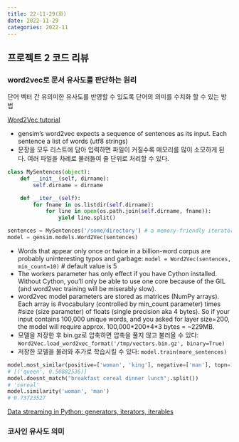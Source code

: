```yaml
---
title: 22-11-29(화)
date: 2022-11-29
categories: 2022-11
---
```


## 프로젝트 2 코드 리뷰

### word2vec로 문서 유사도를 판단하는 원리

단어 벡터 간 유의미한 유사도를 반영할 수 있도록 단어의 의미를 수치화 할 수 있는 방법

[Word2Vec tutorial](https://rare-technologies.com/word2vec-tutorial/)

- gensim’s word2vec expects a sequence of sentences as its input. Each sentence a list of words (utf8 strings)
- 문장을 모두 리스트에 담아 입력하면 파일이 커질수록 메모리를 많이 소모하게 된다. 여러 파일을 차례로 불러들여 줄 단위로 처리할 수 있다.

```python
class MySentences(object):
    def __init__(self, dirname):
        self.dirname = dirname

    def __iter__(self):
        for fname in os.listdir(self.dirname):
            for line in open(os.path.join(self.dirname, fname)):
                yield line.split()

sentences = MySentences('/some/directory') # a memory-friendly iterator
model = gensim.models.Word2Vec(sentences)
```

- Words that appear only once or twice in a billion-word corpus are probably uninteresting typos and garbage: `model = Word2Vec(sentences, min_count=10)`  # default value is 5
- The workers parameter has only effect if you have Cython installed. Without Cython, you’ll only be able to use one core because of the GIL (and word2vec training will be miserably slow).
- word2vec model parameters are stored as matrices (NumPy arrays). Each array is #vocabulary (controlled by min\_count parameter) times #size (size parameter) of floats (single precision aka 4 bytes). So if your input contains 100,000 unique words, and you asked for layer size=200, the model will require approx. 100,000\*200\*4\*3 bytes = ~229MB.
- 모델을 저장한 후 bin.gz로 압축하면 압축을 풀지 않고 불러올 수 있다: `Word2Vec.load_word2vec_format('/tmp/vectors.bin.gz', binary=True)`
- 저장한 모델을 불러와 추가로 학습시킬 수 있다: `model.train(more_sentences)`

```python
model.most_similar(positive=['woman', 'king'], negative=['man'], topn=1)
# [('queen', 0.50882536)]
model.doesnt_match("breakfast cereal dinner lunch";.split())
# 'cereal'
model.similarity('woman', 'man')
# 0.73723527
```

[Data streaming in Python: generators, iterators, iterables](https://rare-technologies.com/data-streaming-in-python-generators-iterators-iterables/)

### 코사인 유사도 의미

